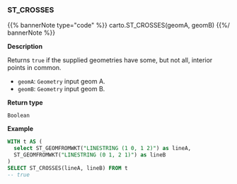 ### ST_CROSSES

{{% bannerNote type="code" %}}
carto.ST_CROSSES(geomA, geomB)
{{%/ bannerNote %}}

**Description**

Returns `true` if the supplied geometries have some, but not all, interior points in common.

* `geomA`: `Geometry` input geom A.
* `geomB`: `Geometry` input geom B.

**Return type**

`Boolean`

**Example**

```sql
WITH t AS (
  select ST_GEOMFROMWKT("LINESTRING (1 0, 1 2)") as lineA,
  ST_GEOMFROMWKT("LINESTRING (0 1, 2 1)") as lineB
)
SELECT ST_CROSSES(lineA, lineB) FROM t
-- true
```